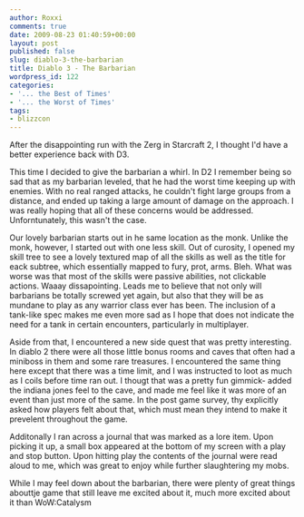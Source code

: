 ```yaml
---
author: Roxxi
comments: true
date: 2009-08-23 01:40:59+00:00
layout: post
published: false
slug: diablo-3-the-barbarian
title: Diablo 3 - The Barbarian
wordpress_id: 122
categories:
- '... the Best of Times'
- '... the Worst of Times'
tags:
- blizzcon
---
```


After the disappointing run with the Zerg in Starcraft 2, I thought I'd have a better experience back with D3.

This time I decided to give the barbarian a whirl. In D2 I remember being so sad that as my barbarian leveled, that he had the worst time keeping up with enemies. With no real ranged attacks, he couldn't fight large groups from a distance, and ended up taking a large amount of damage on the approach. I was really hoping that all of these concerns would be addressed. Unforntunately, this wasn't the case.

Our lovely barbarian starts out in he same location as the monk. Unlike the monk, however, I started out with one less skill. Out of curosity, I opened my skill tree to see a lovely textured map of all the skills as well as the title for eack subtree, which essentially mapped to fury, prot, arms. Bleh. What was worse was that most of the skills were passive abilities, not clickable actions. Waaay dissapointing. Leads me to believe that not only will barbarians be totally screwed yet again, but also that they will be as mundane to play as any warrior class ever has been. The inclusion of a tank-like spec makes me even more sad as I hope that does not indicate the need for a tank in certain encounters, particularly in multiplayer. 

Aside from that, I encountered a new side quest that was pretty interesting. In diablo 2 there were all those little bonus rooms and caves that often had a miniboss in them and some rare treasures. I encountered the same thing here except that there was a time limit, and I was instructed to loot as much as I coils before time ran out. I thougt that was a pretty fun gimmick- added the indiana jones feel to the cave, and made me feel like it was more of an event than just more of the same. In the post game survey, thy explicitly asked how players felt about that, which must mean they intend to make it prevelent throughout the game.

Additonally I ran across a journal that was marked as a lore item. Upon picking it up, a small box appeared at the bottom of my screen with a play and stop button. Upon hitting play the contents of the journal were read aloud to me, which was great to enjoy while further slaughtering my mobs.   

While I may feel down about the barbarian, there were plenty of great things abouttje game that still leave me excited about it, much more excited about it than WoW:Catalysm
 

